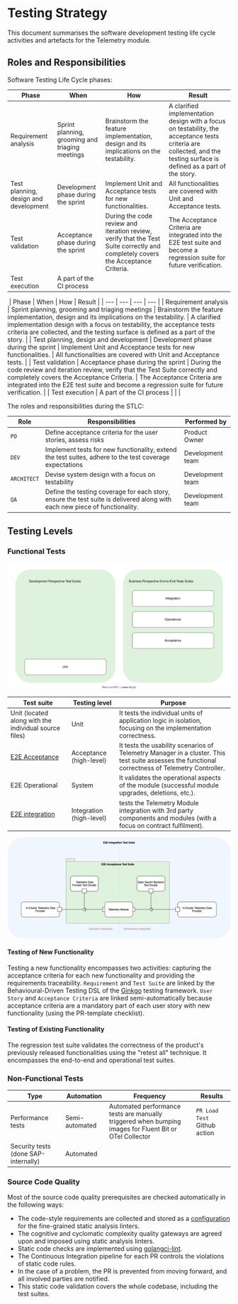 # Testing Strategy

This document summarises the software development testing life cycle activities and artefacts for the Telemetry module.

## Roles and Responsibilities

Software Testing Life Cycle phases:

| Phase                                 | When                                            | How                                                                                                                              | Result                                                                                                                                                                 |
| ------------------------------------- | ----------------------------------------------- |----------------------------------------------------------------------------------------------------------------------------------|------------------------------------------------------------------------------------------------------------------------------------------------------------------------|
| Requirement analysis                  | Sprint planning, grooming and triaging meetings | Brainstorm the feature implementation, design and its implications on the testability.                                           | A clarified implementation design with a focus on testability, the acceptance tests criteria are collected, and the testing surface is defined as a part of the story. |
| Test planning, design and development | Development phase during the sprint             | Implement Unit and Acceptance tests for new functionalities.                                                                     | All functionalities are covered with Unit and Acceptance tests.                                                                                                        |
| Test validation                       | Acceptance phase during the sprint              | During the code review and iteration review, verify that the Test Suite correctly and completely covers the Acceptance Criteria. | The Acceptance Criteria are integrated into the E2E test suite and become a regression suite for future verification.                                                  |
| Test execution                        | A part of the CI process                        |                                                                                                                                  |                                                                                                                                                                        |

​
| Phase | When | How | Result |
| --- | --- | --- | --- |
| Requirement analysis | Sprint planning, grooming and triaging meetings | Brainstorm the feature implementation, design and its implications on the testability. | A clarified implementation design with a focus on testability, the acceptance tests criteria are collected, and the testing surface is defined as a part of the story. |
| Test planning, design and development | Development phase during the sprint | Implement Unit and Acceptance tests for new functionalities. | All functionalities are covered with Unit and Acceptance tests. |
| Test validation | Acceptance phase during the sprint | During the code review and iteration review, verify that the Test Suite correctly and completely covers the Acceptance Criteria. | The Acceptance Criteria are integrated into the E2E test suite and become a regression suite for future verification. |
| Test execution | A part of the CI process | | |
​

The roles and responsibilities during the STLC:

| Role        | Responsibilities                                                                                                           | Performed by     |
| ----------- | -------------------------------------------------------------------------------------------------------------------------- | ---------------- |
| `PO`        | Define acceptance criteria for the user stories, assess risks                                                              | Product Owner    |
| `DEV`       | Implement tests for new functionality, extend the test suites, adhere to the test coverage expectations                    | Development team |
| `ARCHITECT` | Devise system design with a focus on testability                                                                           | Development team |
| `QA`        | Define the testing coverage for each story, ensure the test suite is delivered along with each new piece of functionality. | Development team |

## Testing Levels

### Functional Tests

![Test Pyramid](assets/test-pyramid.drawio.svg)

| Test suite                                                                                              | Testing level            | Purpose                                                                                                                                                                                    |
| ------------------------------------------------------------------------------------------------------- | ------------------------ | ------------------------------------------------------------------------------------------------------------------------------------------------------------------------------------------ |
| Unit (located along with the individual source files)                                                   | Unit                     | It tests the individual units of application logic in isolation, focusing on the implementation correctness.                                                                               |
| [E2E Acceptance](../../test/e2e)                                                                        | Acceptance  (high-level) | It tests the usability scenarios of Telemetry Manager in a cluster. This test suite assesses the functional correctness of Telemetry Controller.                                           |
| E2E Operational                                                                                         | System                   | It validates the operational aspects of the module (successful module upgrades, deletions, etc.).                                                                                          |
| [E2E integration](https://github.com/kyma-project/telemetry-manager/issues/261#issuecomment-1647336680) | Integration (high-level) | tests the Telemetry Module integration with 3rd party components and modules (with a focus on contract fulfilment).                                                                        |

![E2E Test Suites](assets/e2e-test-suites.png)

#### Testing of New Functionality

Testing a new functionality encompasses two activities: capturing the acceptance criteria for each new functionality and providing the requirements traceability. `Requirement` and `Test Suite` are linked by the Behavioural-Driven Testing DSL of the [Ginkgo](https://onsi.github.io/ginkgo/) testing framework. `User Story` and `Acceptance Criteria` are linked semi-automatically because acceptance criteria are a mandatory part of each user story with new functionality (using the PR-template checklist).

#### Testing of Existing Functionality

The regression test suite validates the correctness of the product's previously released functionalities using the "retest all" technique. It encompasses the end-to-end and operational test suites.

### Non-Functional Tests

| Type                                 | Automation      | Frequency                                                                                                | Results                       |
| ------------------------------------ |-----------------|----------------------------------------------------------------------------------------------------------|-------------------------------|
| Performance tests                    | Semi-automated  | Automated performance tests are manually triggered when bumping images for Fluent Bit or OTel Collector  | `PR Load Test` Github action  |
| Security tests (done SAP-internally) | Automated       |                                                                                                          |                               |

### Source Code Quality

Most of the source code quality prerequisites are checked automatically in the following ways:

- The code-style requirements are collected and stored as a [configuration](governance.md#linters-in-action) for the fine-grained static analysis linters.
- The cognitive and cyclomatic complexity quality gateways are agreed upon and imposed using static analysis linters.
- Static code checks are implemented using [golangci-lint](https://golangci-lint.run).
- The Continuous Integration pipeline for each PR controls the violations of static code rules.
- In the case of a problem, the PR is prevented from moving forward, and all involved parties are notified.
- This static code validation covers the whole codebase, including the test suites.
